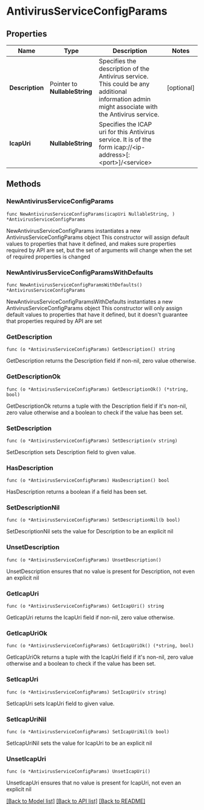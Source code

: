 # AntivirusServiceConfigParams

## Properties

Name | Type | Description | Notes
------------ | ------------- | ------------- | -------------
**Description** | Pointer to **NullableString** | Specifies the description of the Antivirus service. This could be any additional information admin might associate with the Antivirus service. | [optional] 
**IcapUri** | **NullableString** | Specifies the ICAP uri for this Antivirus service. It is of the form icap://&lt;ip-address&gt;[:&lt;port&gt;]/&lt;service&gt; | 

## Methods

### NewAntivirusServiceConfigParams

`func NewAntivirusServiceConfigParams(icapUri NullableString, ) *AntivirusServiceConfigParams`

NewAntivirusServiceConfigParams instantiates a new AntivirusServiceConfigParams object
This constructor will assign default values to properties that have it defined,
and makes sure properties required by API are set, but the set of arguments
will change when the set of required properties is changed

### NewAntivirusServiceConfigParamsWithDefaults

`func NewAntivirusServiceConfigParamsWithDefaults() *AntivirusServiceConfigParams`

NewAntivirusServiceConfigParamsWithDefaults instantiates a new AntivirusServiceConfigParams object
This constructor will only assign default values to properties that have it defined,
but it doesn't guarantee that properties required by API are set

### GetDescription

`func (o *AntivirusServiceConfigParams) GetDescription() string`

GetDescription returns the Description field if non-nil, zero value otherwise.

### GetDescriptionOk

`func (o *AntivirusServiceConfigParams) GetDescriptionOk() (*string, bool)`

GetDescriptionOk returns a tuple with the Description field if it's non-nil, zero value otherwise
and a boolean to check if the value has been set.

### SetDescription

`func (o *AntivirusServiceConfigParams) SetDescription(v string)`

SetDescription sets Description field to given value.

### HasDescription

`func (o *AntivirusServiceConfigParams) HasDescription() bool`

HasDescription returns a boolean if a field has been set.

### SetDescriptionNil

`func (o *AntivirusServiceConfigParams) SetDescriptionNil(b bool)`

 SetDescriptionNil sets the value for Description to be an explicit nil

### UnsetDescription
`func (o *AntivirusServiceConfigParams) UnsetDescription()`

UnsetDescription ensures that no value is present for Description, not even an explicit nil
### GetIcapUri

`func (o *AntivirusServiceConfigParams) GetIcapUri() string`

GetIcapUri returns the IcapUri field if non-nil, zero value otherwise.

### GetIcapUriOk

`func (o *AntivirusServiceConfigParams) GetIcapUriOk() (*string, bool)`

GetIcapUriOk returns a tuple with the IcapUri field if it's non-nil, zero value otherwise
and a boolean to check if the value has been set.

### SetIcapUri

`func (o *AntivirusServiceConfigParams) SetIcapUri(v string)`

SetIcapUri sets IcapUri field to given value.


### SetIcapUriNil

`func (o *AntivirusServiceConfigParams) SetIcapUriNil(b bool)`

 SetIcapUriNil sets the value for IcapUri to be an explicit nil

### UnsetIcapUri
`func (o *AntivirusServiceConfigParams) UnsetIcapUri()`

UnsetIcapUri ensures that no value is present for IcapUri, not even an explicit nil

[[Back to Model list]](../README.md#documentation-for-models) [[Back to API list]](../README.md#documentation-for-api-endpoints) [[Back to README]](../README.md)


